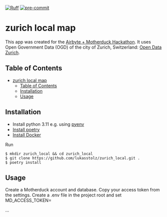 [![Ruff](https://img.shields.io/endpoint?url=https://raw.githubusercontent.com/astral-sh/ruff/main/assets/badge/v2.json)](https://github.com/astral-sh/ruff)
[![pre-commit][pre-commit-image]][pre-commit-url]


zurich local map
================

This app was created for the [Airbyte + Motherduck Hackathon](https://airbyte.com/hackathon-airbytemotherduck). It uses Open Government Data (OGD) of the city of Zurich, Switzerland: [Open Data Zurich](https://data.stadt-zuerich.ch/).

## Table of Contents

- [zurich local map](#zurich-local-map)
  - [Table of Contents](#table-of-contents)
  - [Installation](#installation)
  - [Usage](#usage)

## Installation

* Install python 3.11 e.g. using [pyenv](https://github.com/pyenv/pyenv)
* [Install poetry](https://python-poetry.org/docs/#installation)
* [Install Docker](https://docs.docker.com/get-started/get-docker/)

Run

```
$ mkdir zurich_local && cd zurich_local
$ git clone https://github.com/lukasstolz/zurich_local.git .
$ poetry install
```

## Usage

Create a Motherduck account and database. Copy your access token from the settings.
Create a .env file in the project root and set MD_ACCESS_TOKEN=<your token>

...


[pre-commit-image]: https://img.shields.io/badge/pre--commit-enabled-brightgreen?logo=pre-commit
[pre-commit-url]: https://github.com/pre-commit/pre-commit

